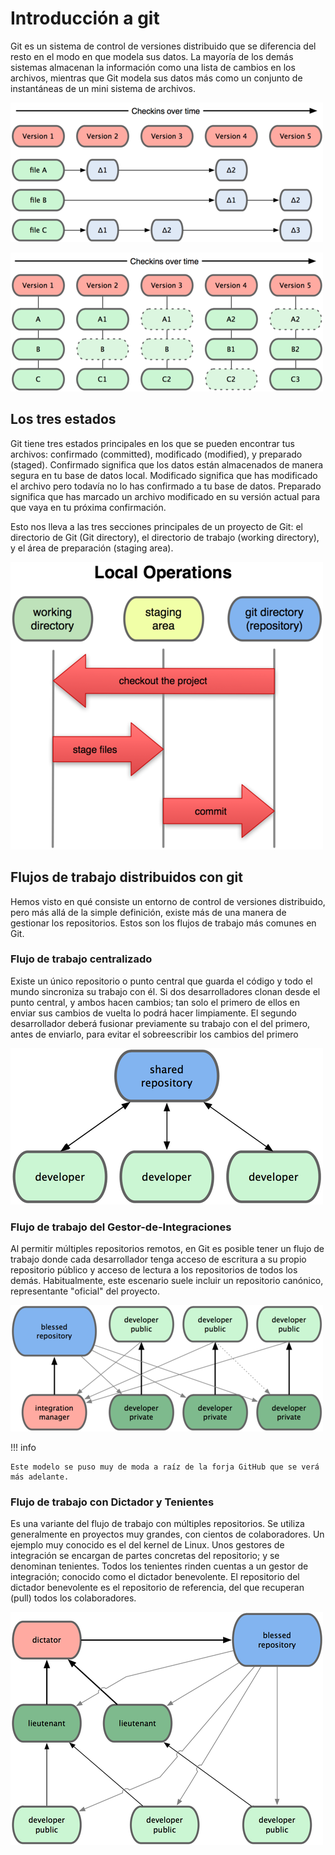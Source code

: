 # Introducción a git

Git es un sistema de control de versiones distribuido que se diferencia del resto en el modo en que modela sus datos. La mayoría de los demás sistemas almacenan la información como una lista de cambios en los archivos, mientras que Git modela sus datos más como un conjunto de instantáneas de un mini sistema de archivos.

![Modelo de datos de los sistemas distribuidos tradicionales](images/distribuido-tradicional.png)

![Modelo de datos de Git](images/distribuido-git.png)

## Los tres estados

Git tiene tres estados principales en los que se pueden encontrar tus archivos: confirmado (committed), modificado (modified), y preparado (staged). Confirmado significa que los datos están almacenados de manera segura en tu base de datos local. Modificado significa que has modificado el archivo pero todavía no lo has confirmado a tu base de datos. Preparado significa que has marcado un archivo modificado en su versión actual para que vaya en tu próxima confirmación.

Esto nos lleva a las tres secciones principales de un proyecto de Git: el directorio de Git (Git directory), el directorio de trabajo (working directory), y el área de preparación (staging area).

![ Directorio de trabajo, área de preparación, y directorio de Git ](images/git-estados.png)

## Flujos de trabajo distribuidos con git

Hemos visto en qué consiste un entorno de control de versiones distribuido, pero más allá de la simple definición, existe más de una manera de gestionar los repositorios. Estos son los flujos de trabajo más comunes en Git.

### Flujo de trabajo centralizado

Existe un único repositorio o punto central que guarda el código y todo el mundo sincroniza su trabajo con él. Si dos desarrolladores clonan desde el punto central, y ambos hacen cambios; tan solo el primero de ellos en enviar sus cambios de vuelta lo podrá hacer limpiamente. El segundo desarrollador deberá fusionar previamente su trabajo con el del primero, antes de enviarlo, para evitar el sobreescribir los cambios del primero

![ Flujo de trabajo centralizado ](images/flujo-centralizado.png)

### Flujo de trabajo del Gestor-de-Integraciones

Al permitir múltiples repositorios remotos, en Git es posible tener un flujo de trabajo donde cada desarrollador tenga acceso de escritura a su propio repositorio público y acceso de lectura a los repositorios de todos los demás. Habitualmente, este escenario suele incluir un repositorio canónico, representante "oficial" del proyecto.

![ Flujo de trabajo del Gestor-de-Integraciones ](images/flujo-integracion.png)

!!! info

    Este modelo se puso muy de moda a raíz de la forja GitHub que se verá más adelante.

### Flujo de trabajo con Dictador y Tenientes

Es una variante del flujo de trabajo con múltiples repositorios. Se utiliza generalmente en proyectos muy grandes, con cientos de colaboradores. Un ejemplo muy conocido es el del kernel de Linux. Unos gestores de integración se encargan de partes concretas del repositorio; y se denominan tenientes. Todos los tenientes rinden cuentas a un gestor de integración; conocido como el dictador benevolente. El repositorio del dictador benevolente es el repositorio de referencia, del que recuperan (pull) todos los colaboradores.

![ Flujo de trabajo con Dictador y Tenientes ](images/flujo-dictador.png)
